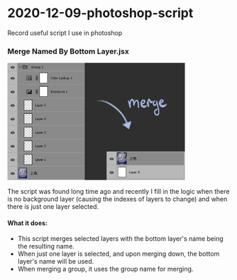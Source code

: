 # 2020-12-09-photoshop-script
Record useful script I use in photoshop

### Merge Named By Bottom Layer.jsx
<img src="https://github.com/machingclee/2020-12-09-photoshop-script/blob/main/imgs/img_01.jpg" width="400">

The script was found long time ago and recently I fill in the logic when there is no background layer (causing the indexes of layers to change) and when there is just one layer selected.

#### What it does:
- This script merges selected layers with the bottom layer's name being the resulting name.
- When just one layer is selected, and upon merging down, the bottom layer's name will be used.
- When merging a group, it uses the group name for merging.

